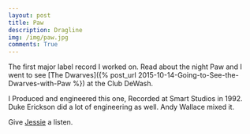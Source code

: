 ```yaml
---
layout: post
title: Paw 
description: Dragline
img: /img/paw.jpg
comments: True
---
```

The first major label record I worked on. Read about the night Paw and I went to see [The Dwarves]({% post_url 2015-10-14-Going-to-See-the-Dwarves-with-Paw %}) at the Club DeWash.

I Produced and engineered this one, Recorded at Smart Studios in 1992. Duke Erickson did a lot of engineering as well. Andy Wallace mixed it.

Give [Jessie](https://www.youtube.com/watch?v=lzJz9TIbjv8) a listen.